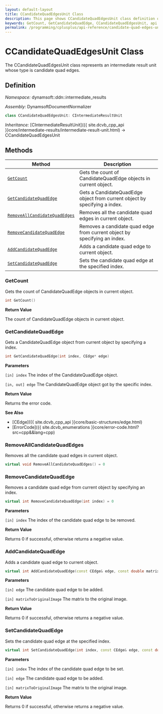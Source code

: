 ```yaml
---
layout: default-layout
title: CCandidateQuadEdgesUnit Class
description: This page shows CCandidateQuadEdgesUnit class definition of Dynamsoft Document Normalizer SDK C++ Edition.
keywords: GetCount, GetCandidateQuadEdge, CCandidateQuadEdgesUnit, api reference
permalink: /programming/cplusplus/api-reference/candidate-quad-edges-unit.html
---
```


# CCandidateQuadEdgesUnit Class

The CCandidateQuadEdgesUnit class represents an intermediate result unit whose type is candidate quad edges.

## Definition

*Namespace:* dynamsoft::ddn::intermediate_results

*Assembly:* DynamsoftDocumentNormalizer

```cpp
class CCandidateQuadEdgesUnit: CIntermediateResultUnit
```

*Inheritance:* [CIntermediateResultUnit]({{ site.dcvb_cpp_api }}core/intermediate-results/intermediate-result-unit.html) -> CCandidateQuadEdgesUnit

## Methods

| Method | Description |
|--------|-------------|
| [`GetCount`](#getcount) | Gets the count of CandidateQuadEdge objects in current object.|
| [`GetCandidateQuadEdge`](#getcandidatequadedge) | Gets a CandidateQuadEdge object from current object by specifying a index. |
| [`RemoveAllCandidateQuadEdges`](#removeallcandidatequadedges) | Removes all the candidate quad edges in current object. |
| [`RemoveCandidateQuadEdge`](#removecandidatequadedge) | Removes a candidate quad edge from current object by specifying an index. |
| [`AddCandidateQuadEdge`](#addcandidatequadedge) | Adds a candidate quad edge to current object. |
| [`SetCandidateQuadEdge`](#setcandidatequadedge) | Sets the candidate quad edge at the specified index. |

### GetCount

Gets the count of CandidateQuadEdge objects in current object.

```cpp
int GetCount() 
```

**Return Value**

The count of CandidateQuadEdge objects in current object.

### GetCandidateQuadEdge

Gets a CandidateQuadEdge object from current object by specifying a index.

```cpp
int GetCandidateQuadEdge(int index, CEdge* edge)
```

**Parameters**

`[in] index` The index of the CandidateQuadEdge object.

`[in, out] edge` The CandidateQuadEdge object got by the specific index.

**Return Value**

Returns the error code.

**See Also**

* [CEdge]({{ site.dcvb_cpp_api }}core/basic-structures/edge.html)
* [ErrorCode]({{ site.dcvb_enumerations }}core/error-code.html?src=cpp&&lang=cpp)

### RemoveAllCandidateQuadEdges

Removes all the candidate quad edges in current object.

```cpp
virtual void RemoveAllCandidateQuadEdges() = 0
```

### RemoveCandidateQuadEdge

Removes a candidate quad edge from current object by specifying an index.

```cpp
virtual int RemoveCandidateQuadEdge(int index) = 0
```

**Parameters**

`[in] index` The index of the candidate quad edge to be removed. 

**Return Value**

Returns 0 if successful, otherwise returns a negative value.

### AddCandidateQuadEdge

Adds a candidate quad edge to current object.

```cpp
virtual int AddCandidateQuadEdge(const CEdge& edge, const double matrixToOriginalImage[9] =  IDENTITY_MATRIX) = 0
```

**Parameters**

`[in] edge` The candidate quad edge to be added.

`[in] matrixToOriginalImage` The matrix to the original image.

**Return Value**

Returns 0 if successful, otherwise returns a negative value.

### SetCandidateQuadEdge

Sets the candidate quad edge at the specified index.

```cpp
virtual int SetCandidateQuadEdge(int index, const CEdge& edge, const double matrixToOriginalImage[9] =  IDENTITY_MATRIX) = 0;
```

**Parameters**

`[in] index` The index of the candidate quad edge to be set.

`[in] edge` The candidate quad edge to be added.

`[in] matrixToOriginalImage` The matrix to the original image.

**Return Value**

Returns 0 if successful, otherwise returns a negative value.